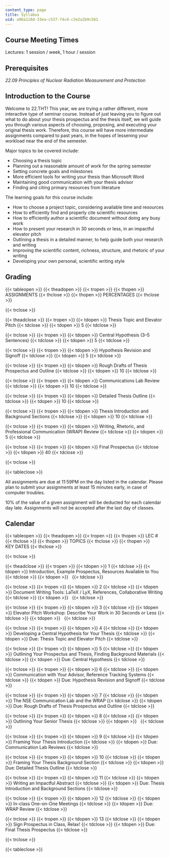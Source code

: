 ```yaml
---
content_type: page
title: Syllabus
uid: a96a118d-33ea-c537-74cd-c3e2a2b9c561
---
```


Course Meeting Times
--------------------

Lectures: 1 session / week, 1 hour / session

Prerequisites
-------------

_22.09 Principles of Nuclear Radiation Measurement and Protection_

Introduction to the Course
--------------------------

Welcome to 22.THT! This year, we are trying a rather different, more interactive type of seminar course. Instead of just leaving you to figure out what to do about your thesis prospectus and the thesis itself, we will guide you through various aspects of choosing, proposing, and executing your original thesis work. Therefore, this course will have more intermediate assignments compared to past years, in the hopes of lessening your workload near the end of the semester.

Major topics to be covered include:

*   Choosing a thesis topic
*   Planning out a reasonable amount of work for the spring semester
*   Setting concrete goals and milestones
*   More efficient tools for writing your thesis than Microsoft Word
*   Maintaining good communication with your thesis advisor
*   Finding and citing primary resources from literature

The learning goals for this course include:

*   How to choose a project topic, considering available time and resources
*   How to efficiently find and properly cite scientific resources
*   How to efficiently author a scientific document without doing any busy work
*   How to present your research in 30 seconds or less, in an impactful elevator pitch
*   Outlining a thesis in a detailed manner, to help guide both your research and writing
*   Improving the scientific content, richness, structure, and rhetoric of your writing
*   Developing your own personal, scientific writing style

Grading
-------

{{< tableopen >}}
{{< theadopen >}}
{{< tropen >}}
{{< thopen >}}
ASSIGNMENTS
{{< thclose >}}
{{< thopen >}}
PERCENTAGES
{{< thclose >}}

{{< trclose >}}

{{< theadclose >}}
{{< tropen >}}
{{< tdopen >}}
Thesis Topic and Elevator Pitch
{{< tdclose >}}
{{< tdopen >}}
5
{{< tdclose >}}

{{< trclose >}}
{{< tropen >}}
{{< tdopen >}}
Central Hypothesis (3–5 Sentences)
{{< tdclose >}}
{{< tdopen >}}
5
{{< tdclose >}}

{{< trclose >}}
{{< tropen >}}
{{< tdopen >}}
Hypothesis Revision and Signoff
{{< tdclose >}}
{{< tdopen >}}
5
{{< tdclose >}}

{{< trclose >}}
{{< tropen >}}
{{< tdopen >}}
Rough Drafts of Thesis Prospectus and Outline
{{< tdclose >}}
{{< tdopen >}}
10
{{< tdclose >}}

{{< trclose >}}
{{< tropen >}}
{{< tdopen >}}
Communications Lab Review
{{< tdclose >}}
{{< tdopen >}}
10
{{< tdclose >}}

{{< trclose >}}
{{< tropen >}}
{{< tdopen >}}
Detailed Thesis Outline
{{< tdclose >}}
{{< tdopen >}}
10
{{< tdclose >}}

{{< trclose >}}
{{< tropen >}}
{{< tdopen >}}
Thesis Introduction and Background Sections
{{< tdclose >}}
{{< tdopen >}}
10
{{< tdclose >}}

{{< trclose >}}
{{< tropen >}}
{{< tdopen >}}
Writing, Rhetoric, and Professional Communication (WRAP) Review
{{< tdclose >}}
{{< tdopen >}}
5
{{< tdclose >}}

{{< trclose >}}
{{< tropen >}}
{{< tdopen >}}
Final Prospectus
{{< tdclose >}}
{{< tdopen >}}
40
{{< tdclose >}}

{{< trclose >}}

{{< tableclose >}}

All assignments are due at 11:59PM on the day listed in the calendar. Please plan to submit your assignments at least 15 minutes early, in case of computer troubles.

10% of the value of a given assignment will be deducted for each calendar day late. Assignments will not be accepted after the last day of classes.

Calendar
--------

{{< tableopen >}}
{{< theadopen >}}
{{< tropen >}}
{{< thopen >}}
LEC #
{{< thclose >}}
{{< thopen >}}
TOPICS
{{< thclose >}}
{{< thopen >}}
KEY DATES
{{< thclose >}}

{{< trclose >}}

{{< theadclose >}}
{{< tropen >}}
{{< tdopen >}}
1
{{< tdclose >}}
{{< tdopen >}}
Introduction, Example Prospectus, Resources Available to You
{{< tdclose >}}
{{< tdopen >}}
 
{{< tdclose >}}

{{< trclose >}}
{{< tropen >}}
{{< tdopen >}}
2
{{< tdclose >}}
{{< tdopen >}}
Document Writing Tools: LaTeX / LyX, References, Collaborative Writing
{{< tdclose >}}
{{< tdopen >}}
 
{{< tdclose >}}

{{< trclose >}}
{{< tropen >}}
{{< tdopen >}}
3
{{< tdclose >}}
{{< tdopen >}}
Elevator Pitch Workshop: Describe Your Work in 30 Seconds or Less
{{< tdclose >}}
{{< tdopen >}}
 
{{< tdclose >}}

{{< trclose >}}
{{< tropen >}}
{{< tdopen >}}
4
{{< tdclose >}}
{{< tdopen >}}
Developing a Central Hypothesis for Your Thesis
{{< tdclose >}}
{{< tdopen >}}
Due: Thesis Topic and Elevator Pitch
{{< tdclose >}}

{{< trclose >}}
{{< tropen >}}
{{< tdopen >}}
5
{{< tdclose >}}
{{< tdopen >}}
Outlining Your Prospectus and Thesis, Finding Background Materials
{{< tdclose >}}
{{< tdopen >}}
Due: Central Hypothesis
{{< tdclose >}}

{{< trclose >}}
{{< tropen >}}
{{< tdopen >}}
6
{{< tdclose >}}
{{< tdopen >}}
Communication with Your Advisor, Reference Tracking Systems
{{< tdclose >}}
{{< tdopen >}}
Due: Hypothesis Revision and Signoff
{{< tdclose >}}

{{< trclose >}}
{{< tropen >}}
{{< tdopen >}}
7
{{< tdclose >}}
{{< tdopen >}}
The NSE Communication Lab and the WRAP
{{< tdclose >}}
{{< tdopen >}}
Due: Rough Drafts of Thesis Prospectus and Outline
{{< tdclose >}}

{{< trclose >}}
{{< tropen >}}
{{< tdopen >}}
8
{{< tdclose >}}
{{< tdopen >}}
Outlining Your Senior Thesis
{{< tdclose >}}
{{< tdopen >}}
 
{{< tdclose >}}

{{< trclose >}}
{{< tropen >}}
{{< tdopen >}}
9
{{< tdclose >}}
{{< tdopen >}}
Framing Your Thesis Introduction
{{< tdclose >}}
{{< tdopen >}}
Due: Communication Lab Reviews
{{< tdclose >}}

{{< trclose >}}
{{< tropen >}}
{{< tdopen >}}
10
{{< tdclose >}}
{{< tdopen >}}
Framing Your Thesis Background Section
{{< tdclose >}}
{{< tdopen >}}
Due: Detailed Thesis Outline
{{< tdclose >}}

{{< trclose >}}
{{< tropen >}}
{{< tdopen >}}
11
{{< tdclose >}}
{{< tdopen >}}
Writing an Impactful Abstract
{{< tdclose >}}
{{< tdopen >}}
Due: Thesis Introduction and Background Sections
{{< tdclose >}}

{{< trclose >}}
{{< tropen >}}
{{< tdopen >}}
12
{{< tdclose >}}
{{< tdopen >}}
In-class One-on-One Meetings
{{< tdclose >}}
{{< tdopen >}}
Due: WRAP Review
{{< tdclose >}}

{{< trclose >}}
{{< tropen >}}
{{< tdopen >}}
13
{{< tdclose >}}
{{< tdopen >}}
Sign Prospectus in Class, Relax!
{{< tdclose >}}
{{< tdopen >}}
Due: Final Thesis Prospectus
{{< tdclose >}}

{{< trclose >}}

{{< tableclose >}}